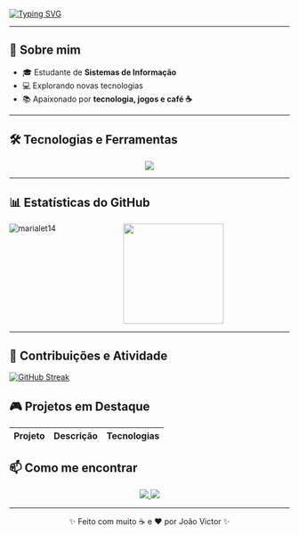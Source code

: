 [![Typing SVG](https://readme-typing-svg.herokuapp.com?color=FF4500&size=35&center=true&vCenter=true&width=1000&lines=Olá!;Eu+sou+João+Victor;Estudante+de+Sistemas+de+Informação)](https://git.io/typing-svg)

---

## 🌟 Sobre mim
- 🎓 Estudante de **Sistemas de Informação**  
- 💻 Explorando novas tecnologias   
- 📚 Apaixonado por **tecnologia, jogos e café ☕**  
  

---

## 🛠️ Tecnologias e Ferramentas
<p align="center">
  <img src="https://skillicons.dev/icons?i=java,python,git,github,mysql" />
</p>

---

## 📊 Estatísticas do GitHub

<p align="center">
  <img height="180em" src="https://github-readme-stats.vercel.app/api?username=joaogt01&show_icons=true&title_color=FF5733&text_color=F5F5F5&icon_color=DCDCDC&bg_color=151515&hide_border=true" />
    <img align="left" src="https://github-readme-stats.vercel.app/api/top-langs?username=joaogt01&show_icons=true&locale=en&layout=compact&theme=dark" alt="marialet14" />
</p>

---

## 🎯 Contribuições e Atividade
[![GitHub Streak](https://github-readme-streak-stats.herokuapp.com?user=joaogt01&theme=dark&locale=pt_BR&date_format=n%2Fj%5B%2FY%5D&card_width=900&ring=FF4500&fire=FF4500&border=FF4500&sideNums=FF4500&sideLabels=FF4500&currStreakLabel=FF4500&dates=FF4500&stroke=FF4500)](https://git.io/streak-stats)


## 🎮 Projetos em Destaque
| Projeto | Descrição | Tecnologias |
|---------|-----------|-------------|






## 📫 Como me encontrar
<p align="center">
  <a href="https://wa.me/+5581998346147">
    <img src="https://img.shields.io/badge/WhatsApp-25D366?style=for-the-badge&logo=whatsapp&logoColor=white" />
  </a>
    <a href="https://linkedin.com/in/joão-victor-060632321"><img src="https://img.shields.io/badge/LinkedIn-0A66C2?style=for-the-badge&logo=linkedin&logoColor=white"></a>
  </a>
</p>

---

<p align="center">✨ Feito com muito ☕ e ❤️ por João Victor ✨</p>
